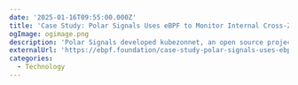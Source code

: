 ```yaml
---
date: '2025-01-16T09:55:00.000Z'
title: 'Case Study: Polar Signals Uses eBPF to Monitor Internal Cross-Zone Network Traffic on Kubernetes, Reducing These Operating Costs by 50%'
ogImage: ogimage.png
description: 'Polar Signals developed kubezonnet, an open source project designed to monitor and measure cross-zone network traffic in Kubernetes clusters. The solution leverages eBPF to trace network packets and aggregate traffic data.'
externalUrl: 'https://ebpf.foundation/case-study-polar-signals-uses-ebpf-to-monitor-internal-cross-zone-network-traffic-on-kubernetes-reducing-these-operating-costs-by-50/'
categories:
  - Technology
---
```

